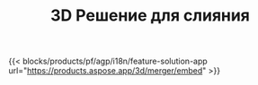 ﻿---
title: 3D Решение для слияния 
weight: 7730
url: /ru/merger
limit: 
description: Слиять FBX, OBJ, STL, DAE, GLTF и более в один файл 3D в любом поддерживаемом формате
widgetUrl: http://localhost:5000/3d/merger/embed
---
{{< blocks/products/pf/agp/i18n/feature-solution-app url="https://products.aspose.app/3d/merger/embed" >}} 
